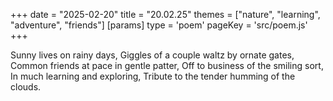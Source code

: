 +++
date = "2025-02-20"
title = "20.02.25"
themes = ["nature", "learning", "adventure", "friends"]
[params]
  type = 'poem'
  pageKey = 'src/poem.js'
+++

Sunny lives on rainy days,
Giggles of a couple waltz by ornate gates,
Common friends at pace in gentle patter,
Off to business of the smiling sort,
In much learning and exploring,
Tribute to the tender humming of the clouds.
